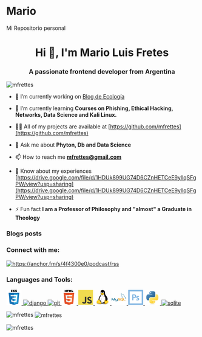 # Mario
Mi Repositorio personal


<h1 align="center">Hi 👋, I'm Mario Luis Fretes</h1>
<h3 align="center">A passionate frontend developer from Argentina</h3>

<p align="left"> <img src="https://komarev.com/ghpvc/?username=mfrettes&label=Profile%20views&color=0e75b6&style=flat" alt="mfrettes" /> </p>

- 🔭 I’m currently working on [Blog de Ecología](https://github.com/mfrettes/proyecto_final)

- 🌱 I’m currently learning **Courses on Phishing, Ethical Hacking, Networks, Data Science and Kali Linux.**

- 👨‍💻 All of my projects are available at [https://github.com/mfrettes](https://github.com/mfrettes)

- 💬 Ask me about **Phyton, Db and Data Science**

- 📫 How to reach me **mfrettes@gmail.com**

- 📄 Know about my experiences [https://drive.google.com/file/d/1HDUk899UG74D6CZnHETCeE9yllqSFgPW/view?usp=sharing](https://drive.google.com/file/d/1HDUk899UG74D6CZnHETCeE9yllqSFgPW/view?usp=sharing)

- ⚡ Fun fact **I am a Professor of Philosophy and "almost" a Graduate in Theology**

### Blogs posts
<!-- BLOG-POST-LIST:START -->
<!-- BLOG-POST-LIST:END -->

<h3 align="left">Connect with me:</h3>
<p align="left">
<a href="https://open.spotify.com/show/43C7q82TV6YHqunTfsNhuH" target="blank"><img align="center" src="https://raw.githubusercontent.com/rahuldkjain/github-profile-readme-generator/master/src/images/icons/Social/rss.svg" alt="https://anchor.fm/s/4f4300e0/podcast/rss" height="30" width="40" /></a>
</p>

<h3 align="left">Languages and Tools:</h3>
<p align="left"> <a href="https://www.w3schools.com/css/" target="_blank" rel="noreferrer"> <img src="https://raw.githubusercontent.com/devicons/devicon/master/icons/css3/css3-original-wordmark.svg" alt="css3" width="40" height="40"/> </a> <a href="https://www.djangoproject.com/" target="_blank" rel="noreferrer"> <img src="https://cdn.worldvectorlogo.com/logos/django.svg" alt="django" width="40" height="40"/> </a> <a href="https://git-scm.com/" target="_blank" rel="noreferrer"> <img src="https://www.vectorlogo.zone/logos/git-scm/git-scm-icon.svg" alt="git" width="40" height="40"/> </a> <a href="https://www.w3.org/html/" target="_blank" rel="noreferrer"> <img src="https://raw.githubusercontent.com/devicons/devicon/master/icons/html5/html5-original-wordmark.svg" alt="html5" width="40" height="40"/> </a> <a href="https://developer.mozilla.org/en-US/docs/Web/JavaScript" target="_blank" rel="noreferrer"> <img src="https://raw.githubusercontent.com/devicons/devicon/master/icons/javascript/javascript-original.svg" alt="javascript" width="40" height="40"/> </a> <a href="https://www.linux.org/" target="_blank" rel="noreferrer"> <img src="https://raw.githubusercontent.com/devicons/devicon/master/icons/linux/linux-original.svg" alt="linux" width="40" height="40"/> </a> <a href="https://www.mysql.com/" target="_blank" rel="noreferrer"> <img src="https://raw.githubusercontent.com/devicons/devicon/master/icons/mysql/mysql-original-wordmark.svg" alt="mysql" width="40" height="40"/> </a> <a href="https://www.photoshop.com/en" target="_blank" rel="noreferrer"> <img src="https://raw.githubusercontent.com/devicons/devicon/master/icons/photoshop/photoshop-line.svg" alt="photoshop" width="40" height="40"/> </a> <a href="https://www.python.org" target="_blank" rel="noreferrer"> <img src="https://raw.githubusercontent.com/devicons/devicon/master/icons/python/python-original.svg" alt="python" width="40" height="40"/> </a> <a href="https://www.sqlite.org/" target="_blank" rel="noreferrer"> <img src="https://www.vectorlogo.zone/logos/sqlite/sqlite-icon.svg" alt="sqlite" width="40" height="40"/> </a> </p>

<p><img align="left" src="https://github-readme-stats.vercel.app/api/top-langs?username=mfrettes&show_icons=true&locale=en&layout=compact" alt="mfrettes" /></p>

<p>&nbsp;<img align="center" src="https://github-readme-stats.vercel.app/api?username=mfrettes&show_icons=true&locale=en" alt="mfrettes" /></p>

<p><img align="center" src="https://github-readme-streak-stats.herokuapp.com/?user=mfrettes&" alt="mfrettes" /></p>



